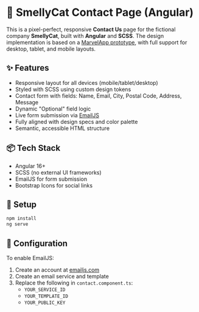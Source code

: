 # 🐾 SmellyCat Contact Page (Angular)

This is a pixel-perfect, responsive **Contact Us** page for the fictional company **SmellyCat**, built with **Angular** and **SCSS**. The design implementation is based on a [MarvelApp prototype](https://marvelapp.com/prototype/dd65afd/screen/86305206), with full support for desktop, tablet, and mobile layouts.

## ✨ Features

- Responsive layout for all devices (mobile/tablet/desktop)
- Styled with SCSS using custom design tokens
- Contact form with fields: Name, Email, City, Postal Code, Address, Message
- Dynamic "Optional" field logic
- Live form submission via [EmailJS](https://dashboard.emailjs.com/)
- Fully aligned with design specs and color palette
- Semantic, accessible HTML structure

## 📦 Tech Stack

- Angular 16+
- SCSS (no external UI frameworks)
- EmailJS for form submission
- Bootstrap Icons for social links

## 🚀 Setup

```bash
npm install
ng serve
```

## 🔧 Configuration

To enable EmailJS:

1. Create an account at [emailjs.com](https://dashboard.emailjs.com/)
2. Create an email service and template
3. Replace the following in `contact.component.ts`:
   - `YOUR_SERVICE_ID`
   - `YOUR_TEMPLATE_ID`
   - `YOUR_PUBLIC_KEY`

